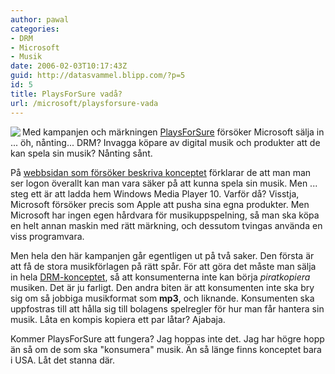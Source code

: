 ```yaml
---
author: pawal
categories:
- DRM
- Microsoft
- Musik
date: 2006-02-03T10:17:43Z
guid: http://datasvammel.blipp.com/?p=5
id: 5
title: PlaysForSure vadå?
url: /microsoft/playsforsure-vada
---
```


<img align="left" class="alignleft" src="http://blipp.com/misc/playsforsure.png" />

Med kampanjen och märkningen <a href="http://www.playsforsure.com/">PlaysForSure</a> försöker Microsoft sälja in ... öh, nånting... DRM? Invagga köpare av digital musik och produkter att de kan spela sin musik? Nånting sånt.

På <a href="http://www.playsforsure.com/WhatIsPlaysForSure.aspx">webbsidan som försöker beskriva konceptet</a> förklarar de att man man ser logon överallt kan man vara säker på att kunna spela sin musik. Men ... steg ett är att ladda hem Windows Media Player 10. Varför då? Visstja, Microsoft försöker precis som Apple att pusha sina egna produkter. Men Microsoft har ingen egen hårdvara för musikuppspelning, så man ska köpa en helt annan maskin med rätt märkning, och dessutom tvingas använda en viss programvara.

Men hela den här kampanjen går egentligen ut på två saker. Den första är att få de stora musikförlagen på rätt spår. För att göra det måste man sälja in hela <a href="http://en.wikipedia.org/wiki/Digital_rights_management">DRM-konceptet</a>, så att konsumenterna inte kan börja <em>piratkopiera</em> musiken. Det är ju farligt. Den andra biten är att konsumenten inte ska bry sig om så jobbiga musikformat som <strong>mp3</strong>, och liknande. Konsumenten ska uppfostras till att hålla sig till bolagens spelregler för hur man får hantera sin musik. Låta en kompis kopiera ett par låtar? Ajabaja.

Kommer PlaysForSure att fungera? Jag hoppas inte det. Jag har högre hopp än så om de som ska "konsumera" musik. Än så länge finns konceptet bara i USA. Låt det stanna där.